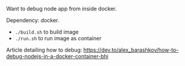 Want to debug node app from inside docker.

Dependency: docker.

- `./build.sh` to build image
- `./run.sh` to run image as container

Article detailing how to debug:  https://dev.to/alex_barashkov/how-to-debug-nodejs-in-a-docker-container-bhi

